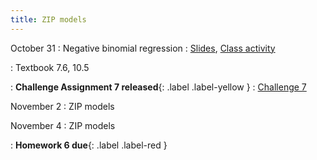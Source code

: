 ```yaml
---
title: ZIP models
---
```


October 31
: Negative binomial regression
  : [Slides](https://sta712-f22.github.io/slides/lecture_27.pdf), [Class activity](https://sta712-f22.github.io/class_activities/ca_lecture_27.html)
  
: Textbook 7.6, 10.5

: **Challenge Assignment 7 released**{: .label .label-yellow }
  : [Challenge 7](https://sta712-f22.github.io/homework/challenge_7.pdf)
  
November 2
: ZIP models

November 4
: ZIP models

: **Homework 6 due**{: .label .label-red }